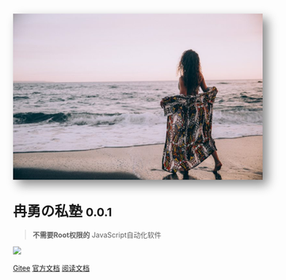 <!--
 * @Descripttion: 
 * @version: 
 * @Author: 冉勇
 * @Date: 2021-04-20 10:24:20
 * @LastEditTime: 2021-04-20 10:53:44
-->
<!-- <img height="25px" weditor="25px" style="border-radius: 50%"  src="Logo.jpg"> -->
<!-- <img height="500"  src="Logo.jpg"> -->
<img width="880px" style="box-shadow: 10px 10px 20px #888888 " bor src="style/Logo.jpg"  >
<!-- 全屏图片 -->
<!-- ![logo](Logo.jpg) -->

# **冉勇の私塾** <small>0.0.1</small>
> **不需要Root权限的** JavaScript自动化软件

![](https://img.shields.io/badge/%E6%91%B8%E9%B1%BC-%E7%A8%8B%E5%BA%8F%E5%91%98-green)


[Gitee](https://gitee.com/ran_yong/auto.js.git)
[官方文档](https://docsify.js.org/#/zh-cn/quickstart)
[阅读文档](?id=中文文档) 
